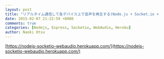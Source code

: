 ```yaml
---
layout: post
title: "リアルタイム通信して各デバイス上で音声を再生する(Node.js + Socket.io + WebAudioAPI)"
date: 2015-02-07 21:22:59 +0900
comments: true
categories: [Nodejs, Express, Socketio, WebAudio, Heroku]
author: Naoki Otsu
---
```


[https://nodejs-socketio-webaudio.herokuapp.com/](https://nodejs-socketio-webaudio.herokuapp.com/)

